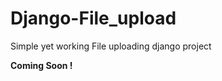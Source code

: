 # Django-File_upload
Simple yet working File uploading django project

<h> <strong> Coming Soon ! </strong> </h>
